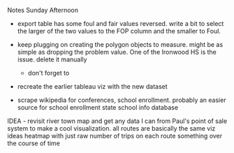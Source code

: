 Notes Sunday Afternoon

- export table has some foul and fair values reversed. write a bit to select the larger of the two values to the FOP column and the smaller to Foul. 

- keep plugging on creating the polygon objects to measure. might be as simple as dropping the problem value. One of the Ironwood HS is the issue. delete it manually
    - don't forget to 

- recreate the earlier tableau viz with the new dataset

- scrape wikipedia for conferences, school enrollment.
    probably an easier source for school enrollment
        state school info database

IDEA - revisit river town map and get any data I can from Paul's point of sale system to make a cool visualization.
    all routes are basically the same
    viz ideas
        heatmap with just raw number of trips on each route
        something over the course of time
